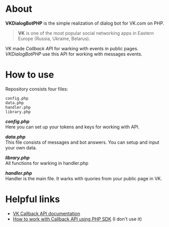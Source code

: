 # About
**VKDialogBotPHP** is the simple realization of dialog bot for VK.com on PHP.
>**VK** is one of the most popular social networking apps in Eastern Europe (Russia, Ukraine, Belarus). 

VK made *Callback API* for warking with events in public pages. *VKDialogBotPHP* use this API for working with messages events.

# How to use
Repository consists four files:

    config.php
    data.php
    handler.php
    library.php

***config.php*** <br />
Here you can set up your tokens and keys for working with API.

***data.php*** <br />
This file consists of messages and bot answers. You can setup and input  your own data.

***library.php*** <br />
All functions for warking in handler.php

***handler.php*** <br />
Handler is the main file. It warks with quories from your public page in VK.

# Helpful links
 - [VK Callback API documentation](https://vk.com/dev/callback_api)
 - [How to work with Callback API using PHP SDK](https://vk.com/dev/PHP_SDK?f=6.2.%20Callback%20API) (I don't use it)
